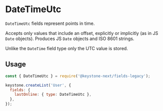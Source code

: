 <!--[meta]
section: api
subSection: field-types
title: DateTimeUtc
[meta]-->

# DateTimeUtc

`DateTimeUtc` fields represent points in time.

Accepts only values that include an offset, explicitly or implicitly (as in JS `Date` objects).
Produces JS `Date` objects and ISO 8601 strings.

Unlike the `DateTime` field type only the UTC value is stored.

## Usage

```js
const { DateTimeUtc } = require('@keystone-next/fields-legacy');

keystone.createList('User', {
  fields: {
    lastOnline: { type: DateTimeUtc },
  },
});
```
